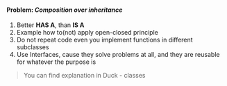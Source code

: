 #### Problem: ***Composition over inheritance***
1. Better **HAS A**, than **IS A**
2. Example how to(not) apply open-closed principle
3. Do not repeat code even you implement functions in different subclasses
4. Use Interfaces, cause they solve problems at all, and they are reusable for whatever the purpose is

> You can find explanation in Duck - classes